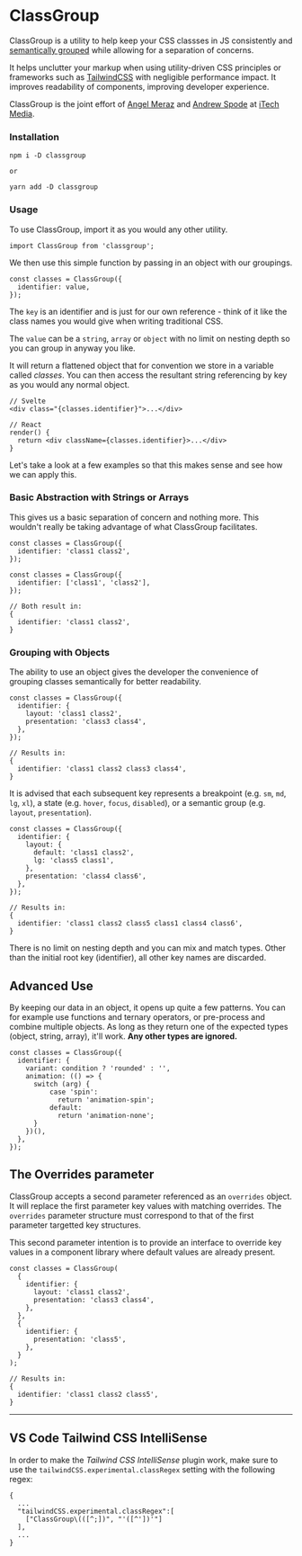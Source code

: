# ClassGroup

ClassGroup is a utility to help keep your CSS classses in JS consistently and  [semantically grouped](https://cube.fyi/grouping/) while allowing for a separation of concerns. 

It helps unclutter your markup when using utility-driven CSS principles or frameworks such as [TailwindCSS](https://tailwindcss.com) with negligible performance impact. It improves readability of components, improving developer experience.

ClassGroup is the joint effort of [Angel Meraz](https://www.linkedin.com/in/angelmeraz/) and [Andrew Spode](http://linkedin.com/in/spode) at [iTech Media](http://itech.media).

### Installation

```
npm i -D classgroup

or

yarn add -D classgroup
```

### Usage

To use ClassGroup, import it as you would any other utility. 

```
import ClassGroup from 'classgroup';
```

We then use this simple function by passing in an object with our groupings. 

```
const classes = ClassGroup({
  identifier: value,
});
```

The `key` is an identifier and is just for our own reference - think of it like the class names you would give when writing traditional CSS.

The `value` can be a `string`, `array` or `object` with no limit on nesting depth so you can group in anyway you like. 

It will return a flattened object that for convention we store in a variable called _classes_. You can then access the resultant string referencing by key as you would any normal object. 


```
// Svelte
<div class="{classes.identifier}">...</div>

// React
render() {
  return <div className={classes.identifier}>...</div>
}
```

Let's take a look at a few examples so that this makes sense and see how we can apply this.


### Basic Abstraction with Strings or Arrays

This gives us a basic separation of concern and nothing more. This wouldn't really be taking advantage of what ClassGroup facilitates.

```
const classes = ClassGroup({
  identifier: 'class1 class2',
});

const classes = ClassGroup({
  identifier: ['class1', 'class2'],
});

// Both result in:
{
  identifier: 'class1 class2',
}
```

### Grouping with Objects

The ability to use an object gives the developer the convenience of grouping classes semantically for better readability.

```
const classes = ClassGroup({
  identifier: {
    layout: 'class1 class2',
    presentation: 'class3 class4',
  },
});

// Results in:
{
  identifier: 'class1 class2 class3 class4',
}
```

It is advised that each subsequent key represents a breakpoint (e.g. `sm`, `md`, `lg`, `xl`), a state (e.g. `hover`, `focus`, `disabled`), or a semantic group (e.g. `layout`, `presentation`).

```
const classes = ClassGroup({
  identifier: {
    layout: {
      default: 'class1 class2',
      lg: 'class5 class1',
    },
    presentation: 'class4 class6',
  },
});

// Results in:
{
  identifier: 'class1 class2 class5 class1 class4 class6',
}
```

There is no limit on nesting depth and you can mix and match types. Other than the initial root key (identifier), all other key names are discarded.

## Advanced Use

By keeping our data in an object, it opens up quite a few patterns. You can for example use functions and ternary operators, or pre-process and combine multiple objects. As long as they return one of the expected types (object, string, array), it'll work. **Any other types are ignored.**

```
const classes = ClassGroup({
  identifier: {
    variant: condition ? 'rounded' : '',
    animation: (() => {
      switch (arg) {
          case 'spin':
            return 'animation-spin';
          default:
            return 'animation-none';
      }
    })(),
  },
});
```

## The Overrides parameter

ClassGroup accepts a second parameter referenced as an `overrides` object. It will replace the first parameter key values with matching overrides. The `overrides` parameter structure must correspond to that of the first parameter targetted key structures.

This second parameter intention is to provide an interface to override key values in a component library where default values are already present.

```
const classes = ClassGroup(
  {
    identifier: {
      layout: 'class1 class2',
      presentation: 'class3 class4',
    },
  },
  {
    identifier: {
      presentation: 'class5',
    },
  }
);

// Results in:
{
  identifier: 'class1 class2 class5',
}
```
---
## VS Code Tailwind CSS IntelliSense
In order to make the *Tailwind CSS IntelliSense* plugin work, make sure to use the `tailwindCSS.experimental.classRegex` setting with the following regex:
```
{
  ...
  "tailwindCSS.experimental.classRegex":[
    ["ClassGroup\(([^;])", "'([^'])'"]
  ],
  ...
}
```
